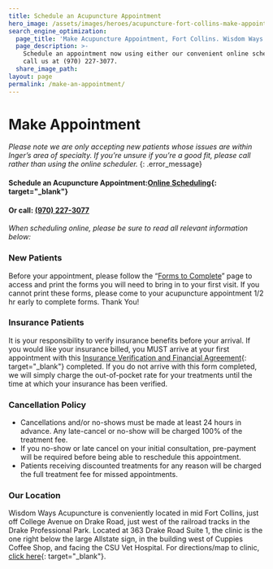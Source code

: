 ```yaml
---
title: Schedule an Acupuncture Appointment
hero_image: /assets/images/heroes/acupuncture-fort-collins-make-appointment-2.hero.jpg
search_engine_optimization:
  page_title: 'Make Acupuncture Appointment, Fort Collins. Wisdom Ways Acupuncture'
  page_description: >-
    Schedule an appointment now using either our convenient online scheduler, or
    call us at (970) 227-3077.
  share_image_path:
layout: page
permalink: /make-an-appointment/
---
```


# Make Appointment

*Please note we are only accepting new patients whose issues are within Inger’s area of specialty. If you’re unsure if you’re a good fit, please call rather than using the online scheduler.*
{: .error_message}

#### **Schedule an Acupuncture Appointment:**[Online Scheduling](https://instant-scheduling.com/sch.php?kn=184475){: target="_blank"}

#### **Or call:** [(970) 227-3077](tel://+19702273077)

*When scheduling online, please be sure to read all relevant information below:*

### New Patients

Before your appointment, please follow the “[Forms to Complete](/make-an-appointment/forms-to-complete/)” page to access and print the forms you will need to bring in to your first visit. If you cannot print these forms, please come to your acupuncture appointment 1/2 hr early to complete forms. Thank You!

### Insurance Patients

It is your responsibility to verify insurance benefits before your arrival. If you would like your insurance billed, you MUST arrive at your first appointment with this [Insurance Verification and Financial Agreement](/assets/images/wp-content/uploads/2010/03/INSURANCE-VERIFICATION-2015.docx){: target="_blank"} completed. If you do not arrive with this form completed, we will simply charge the out-of-pocket rate for your treatments until the time at which your insurance has been verified.

### Cancellation Policy

* Cancellations and/or no-shows must be made at least 24 hours in advance. Any late-cancel or no-show will be charged 100% of the treatment fee.
* If you no-show or late cancel on your initial consultation, pre-payment will be required before being able to reschedule this appointment.
* Patients receiving discounted treatments for any reason will be charged the full treatment fee for missed appointments.

### Our Location

Wisdom Ways Acupuncture is conveniently located in mid Fort Collins, just off College Avenue on Drake Road, just west of the railroad tracks in the Drake Professional Park. Located at 363 Drake Road Suite 1, the clinic is the one right below the large Allstate sign, in the building west of Cuppies Coffee Shop, and facing the CSU Vet Hospital. For directions/map to clinic, [click here](https://www.google.com/maps?q=363+West+Drake+Road,+Fort+Collins,+CO&amp;hl=en&amp;ll=40.551929,-105.082684&amp;spn=0.009391,0.021136&amp;sll=40.552546,-105.0732&amp;sspn=0.009391,0.021136&amp;t=h&amp;hnear=363+W+Drake+Rd,+Fort+Collins,+Colorado+80526&amp;z=16){: target="_blank"}.